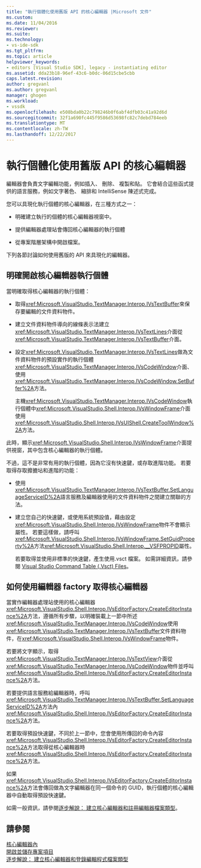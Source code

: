 ```yaml
---
title: "執行個體化使用舊版 API 的核心編輯器 |Microsoft 文件"
ms.custom: 
ms.date: 11/04/2016
ms.reviewer: 
ms.suite: 
ms.technology:
- vs-ide-sdk
ms.tgt_pltfrm: 
ms.topic: article
helpviewer_keywords:
- editors [Visual Studio SDK], legacy - instantiating editor
ms.assetid: dda23b18-96ef-43c6-b0dc-06d15cbe5cbb
caps.latest.revision: 
author: gregvanl
ms.author: gregvanl
manager: ghogen
ms.workload:
- vssdk
ms.openlocfilehash: e508bda0b22c798246b0f6abf4dfb03c41a92d6d
ms.sourcegitcommit: 32f1a690fc445f9586d53698fc82c7debd784eeb
ms.translationtype: MT
ms.contentlocale: zh-TW
ms.lasthandoff: 12/22/2017
---
```

# <a name="instantiating-the-core-editor-by-using-the-legacy-api"></a>執行個體化使用舊版 API 的核心編輯器
編輯器會負責文字編輯功能，例如插入、 刪除、 複製和貼。 它會結合這些函式提供的語言服務，例如文字著色、 縮排和 IntelliSense 陳述式完成。  
  
 您可以具現化執行個體的核心編輯器，在三種方式之一：  
  
-   明確建立執行的個體的核心編輯器視窗中。  
  
-   提供編輯器處理站會傳回核心編輯器的執行個體  
  
-   從專案階層架構中開啟檔案。  
  
 下列各節討論如何使用舊版的 API 來具現化的編輯器。  
  
## <a name="explicitly-opening-a-core-editor-instance"></a>明確開啟核心編輯器執行個體  
 當明確取得核心編輯器的執行個體：  
  
-   取得<xref:Microsoft.VisualStudio.TextManager.Interop.IVsTextBuffer>來保存要編輯的文件資料物件。  
  
-   建立文件資料物件導向的線條表示法建立<xref:Microsoft.VisualStudio.TextManager.Interop.IVsTextLines>介面從<xref:Microsoft.VisualStudio.TextManager.Interop.IVsTextBuffer>介面。  
  
-   設定<xref:Microsoft.VisualStudio.TextManager.Interop.IVsTextLines>做為文件資料物件的預設實作的執行個體<xref:Microsoft.VisualStudio.TextManager.Interop.IVsCodeWindow>介面、 使用<xref:Microsoft.VisualStudio.TextManager.Interop.IVsCodeWindow.SetBuffer%2A>方法。  
  
     主機<xref:Microsoft.VisualStudio.TextManager.Interop.IVsCodeWindow>執行個體中<xref:Microsoft.VisualStudio.Shell.Interop.IVsWindowFrame>介面使用<xref:Microsoft.VisualStudio.Shell.Interop.IVsUIShell.CreateToolWindow%2A>方法。  
  
 此時，顯示<xref:Microsoft.VisualStudio.Shell.Interop.IVsWindowFrame>介面提供視窗，其中包含核心編輯器的執行個體。  
  
 不過，這不是非常有用的執行個體，因為它沒有快速鍵，或存取進階功能。 若要取得存取攠摝坫和進階的功能：  
  
-   使用<xref:Microsoft.VisualStudio.TextManager.Interop.IVsTextBuffer.SetLanguageServiceID%2A>語言服務及編輯器使用的文件資料物件之間建立關聯的方法。  
  
-   建立您自己的快速鍵，或使用系統預設值，藉由設定<xref:Microsoft.VisualStudio.Shell.Interop.IVsWindowFrame>物件不會顯示屬性。 若要這樣做，請呼叫<xref:Microsoft.VisualStudio.Shell.Interop.IVsWindowFrame.SetGuidProperty%2A>方法<xref:Microsoft.VisualStudio.Shell.Interop.__VSFPROPID>屬性。  
  
     若要取得並使用非標準的快速鍵，產生使用.vsct 檔案。 如需詳細資訊，請參閱 [Visual Studio Command Table (.Vsct) Files](../extensibility/internals/visual-studio-command-table-dot-vsct-files.md)。  
  
## <a name="how-to-use-an-editor-factory-to-obtain-the-core-editor"></a>如何使用編輯器 factory 取得核心編輯器  
 當實作編輯器處理站使用的核心編輯器<xref:Microsoft.VisualStudio.Shell.Interop.IVsEditorFactory.CreateEditorInstance%2A>方法，遵循所有步驟，以明確裝載上一節中所述<xref:Microsoft.VisualStudio.TextManager.Interop.IVsCodeWindow>使用<xref:Microsoft.VisualStudio.TextManager.Interop.IVsTextBuffer>文件資料物件，在<xref:Microsoft.VisualStudio.Shell.Interop.IVsWindowFrame>物件。  
  
 若要將文字顯示，取得<xref:Microsoft.VisualStudio.TextManager.Interop.IVsTextView>介面從<xref:Microsoft.VisualStudio.TextManager.Interop.IVsCodeWindow>物件並呼叫<xref:Microsoft.VisualStudio.Shell.Interop.IVsEditorFactory.CreateEditorInstance%2A>方法。  
  
 若要提供語言服務給編輯器時，呼叫<xref:Microsoft.VisualStudio.TextManager.Interop.IVsTextBuffer.SetLanguageServiceID%2A>方法內<xref:Microsoft.VisualStudio.Shell.Interop.IVsEditorFactory.CreateEditorInstance%2A>方法。  
  
 若要取得預設快速鍵，不同於上一節中，您會使用所傳回的命令內容<xref:Microsoft.VisualStudio.Shell.Interop.IVsEditorFactory.CreateEditorInstance%2A>方法取得從核心編輯器時<xref:Microsoft.VisualStudio.Shell.Interop.IVsEditorFactory.CreateEditorInstance%2A>方法。  
  
 如果<xref:Microsoft.VisualStudio.Shell.Interop.IVsEditorFactory.CreateEditorInstance%2A>方法會傳回做為文字編輯器在同一個命令的 GUID，執行個體的核心編輯器中自動取得預設快速鍵。  
  
 如需一般資訊，請參閱[逐步解說： 建立核心編輯器和註冊編輯器檔案類型](../extensibility/walkthrough-creating-a-core-editor-and-registering-an-editor-file-type.md)。  
  
## <a name="see-also"></a>請參閱  
 [核心編輯器內](../extensibility/inside-the-core-editor.md)   
 [開啟並儲存專案項目](../extensibility/internals/opening-and-saving-project-items.md)   
 [逐步解說： 建立核心編輯器和登錄編輯程式檔案類型](../extensibility/walkthrough-creating-a-core-editor-and-registering-an-editor-file-type.md)